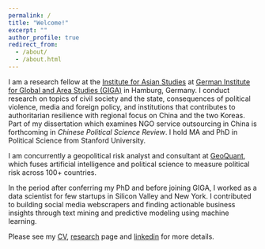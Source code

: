 ```yaml
---
permalink: /
title: "Welcome!"
excerpt: ""
author_profile: true
redirect_from:
  - /about/
  - /about.html
---
```

I am a research fellow at the [Institute for Asian Studies](https://www.giga-hamburg.de/en/institutes/giga-institute-for-asian-studies/) at [German Institute for Global and Area Studies (GIGA)](https://www.giga-hamburg.de/en/) in Hamburg, Germany. I conduct research on topics of civil society and the state, consequences of political violence, media and foreign policy, and institutions that contributes to authoritarian resilience with regional focus on China and the two Koreas. Part of my dissertation which examines NGO service outsourcing in China is forthcoming in *Chinese Political Science Review*. I hold MA and PhD in Political Science from Stanford University. 

I am concurrently a geopolitical risk analyst and consultant at [GeoQuant](https://geoquant.com/), which fuses artificial intelligence and political science to measure political risk across 100+ countries.

In the period after conferring my PhD and before joining GIGA, I worked as a data scientist for few startups in Silicon Valley and New York. I contributed to building social media webscrapers and finding actionable business insights through text mining and predictive modeling using machine learning.

Please see my [CV](https://ehsong.github.io/files/SONG_CV2.pdf), [research](https://ehsong.github.io/research/) page and [linkedin](https://www.linkedin.com/in/eunhou-esther-song/) for more details.
